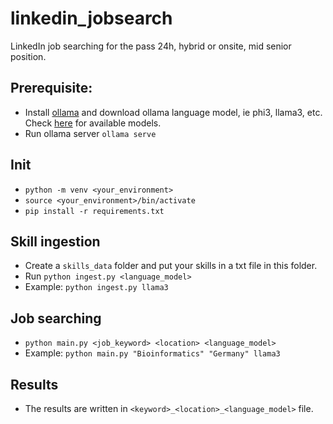 # linkedin_jobsearch
LinkedIn job searching for the pass 24h, hybrid or onsite, mid senior position.

## Prerequisite:
- Install [ollama](https://github.com/ollama/ollama/blob/main/README.md) and download ollama language model, ie phi3, llama3, etc. Check [here](https://github.com/ollama/ollama/blob/main/README.md#model-library) for available models.
- Run ollama server `ollama serve`

## Init
- `python -m venv <your_environment>`
- `source <your_environment>/bin/activate`
- `pip install -r requirements.txt`

## Skill ingestion
- Create a `skills_data` folder and put your skills in a txt file in this folder.
- Run `python ingest.py <language_model>`
- Example: `python ingest.py llama3`

## Job searching
- `python main.py <job_keyword> <location> <language_model>`
- Example: `python main.py "Bioinformatics" "Germany" llama3`

## Results
- The results are written in `<keyword>_<location>_<language_model>` file.